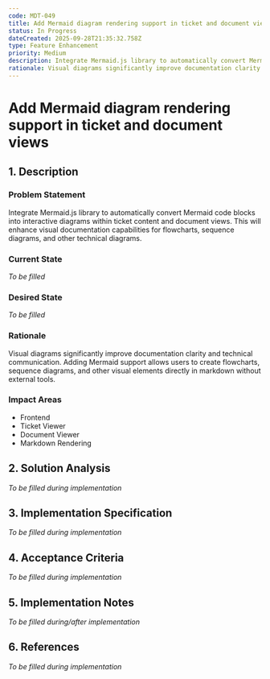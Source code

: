 ```yaml
---
code: MDT-049
title: Add Mermaid diagram rendering support in ticket and document views
status: In Progress
dateCreated: 2025-09-28T21:35:32.758Z
type: Feature Enhancement
priority: Medium
description: Integrate Mermaid.js library to automatically convert Mermaid code blocks into interactive diagrams within ticket content and document views. This will enhance visual documentation capabilities for flowcharts, sequence diagrams, and other technical diagrams.
rationale: Visual diagrams significantly improve documentation clarity and technical communication. Adding Mermaid support allows users to create flowcharts, sequence diagrams, and other visual elements directly in markdown without external tools.
---
```



# Add Mermaid diagram rendering support in ticket and document views

## 1. Description

### Problem Statement
Integrate Mermaid.js library to automatically convert Mermaid code blocks into interactive diagrams within ticket content and document views. This will enhance visual documentation capabilities for flowcharts, sequence diagrams, and other technical diagrams.

### Current State
*To be filled*

### Desired State
*To be filled*

### Rationale
Visual diagrams significantly improve documentation clarity and technical communication. Adding Mermaid support allows users to create flowcharts, sequence diagrams, and other visual elements directly in markdown without external tools.

### Impact Areas
- Frontend
- Ticket Viewer
- Document Viewer
- Markdown Rendering

## 2. Solution Analysis
*To be filled during implementation*

## 3. Implementation Specification
*To be filled during implementation*

## 4. Acceptance Criteria
*To be filled during implementation*

## 5. Implementation Notes
*To be filled during/after implementation*

## 6. References
*To be filled during implementation*